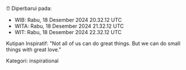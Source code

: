 ⏰ Diperbarui pada:
- WIB: Rabu, 18 Desember 2024 20.32.12 UTC
- WITA: Rabu, 18 Desember 2024 21.32.12 UTC
- WIT: Rabu, 18 Desember 2024 22.32.12 UTC

Kutipan Inspiratif:
"Not all of us can do great things. But we can do small things with great love."


Kategori: inspirational

